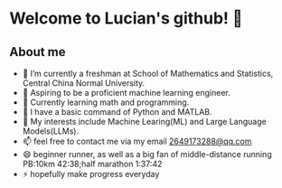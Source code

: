 # Welcome to Lucian's github! 👋
## About me
- 🔭 I’m currently a freshman at School of Mathematics and Statistics, Central China Normal University.
- 🌱 Aspiring to be a proficient machine learning engineer.
- 👯 Currently learning math and programming.
- 🤔 I have a basic command of Python and MATLAB.
- 💬 My interests include Machine Learing(ML) and Large Language Models(LLMs). 
- 📫 feel free to contact me via my email 2649173288@qq.com
- 😄 beginner runner, as well as a big fan of middle-distance running PB:10km 42:38;half marathon 1:37:42
- ⚡ hopefully make progress everyday

